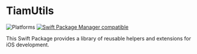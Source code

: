 # TiamUtils


![Platforms](https://img.shields.io/badge/platforms-iOS%20%7C%20macOS-333333.svg)
[![Swift Package Manager compatible](https://img.shields.io/badge/Swift%20Package%20Manager-compatible-brightgreen.svg)](https://github.com/apple/swift-package-manager)

This Swift Package provides a library of reusable helpers and extensions for iOS development.
